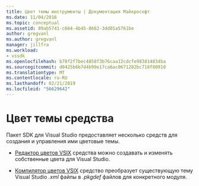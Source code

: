 ```yaml
---
title: Цвет темы инструменты | Документация Майкрософт
ms.date: 11/04/2016
ms.topic: conceptual
ms.assetid: 89ab5741-c664-4b45-8662-3dd01a5761be
author: gregvanl
ms.author: gregvanl
manager: jillfra
ms.workload:
- vssdk
ms.openlocfilehash: b78f2f7bec4858f3b76caa12cdcfe983814834ba
ms.sourcegitcommit: d0425b6b7d4b99e17ca6ac0671282bc718f80910
ms.translationtype: MT
ms.contentlocale: ru-RU
ms.lasthandoff: 02/21/2019
ms.locfileid: "56629642"
---
```

# <a name="color-theme-tools"></a>Цвет темы средства
Пакет SDK для Visual Studio предоставляет несколько средств для создания и управления ими цветовые темы.

-   [Редактор цветов VSIX](../../extensibility/internals/vsix-color-editor.md) средства можно создавать и изменять собственные цвета для Visual Studio.

-   [Компилятор цветов VSIX](../../extensibility/internals/vsix-color-compiler.md) средство преобразует существующую тему Visual Studio *.xml* файлы в *.pkgdef* файлов для конкретного модуля.